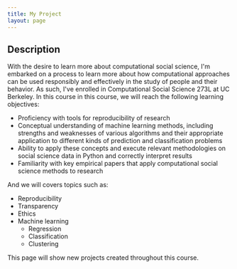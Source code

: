 ```yaml
---
title: My Project
layout: page
---
```


## Description

With the desire to learn more about computational social science, I'm embarked on a process to learn more about how computational approaches can be used responsibly and effectively in the study of people and their behavior. As such, I've enrolled in Computational Social Science 273L at UC Berkeley. In this course in this course, we will reach the following learning objectives:

- Proficiency with tools for reproducibility of research
- Conceptual understanding of machine learning methods, including strengths and weaknesses of various algorithms and their appropriate application to different kinds of prediction and classification problems
- Ability to apply these concepts and execute relevant methodologies on social science data in Python and correctly interpret results
- Familiarity with key empirical papers that apply computational social science methods to research

And we will covers topics such as:

- Reproducibility
- Transparency
- Ethics
- Machine learning
    * Regression
    * Classification
    * Clustering

This page will show new projects created throughout this course.
